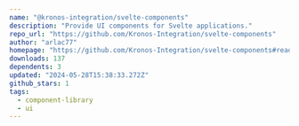 ```yaml
---
name: "@kronos-integration/svelte-components"
description: "Provide UI components for Svelte applications."
repo_url: "https://github.com/Kronos-Integration/svelte-components"
author: "arlac77"
homepage: "https://github.com/Kronos-Integration/svelte-components#readme"
downloads: 137
dependents: 3
updated: "2024-05-28T15:38:33.272Z"
github_stars: 1
tags: 
  - component-library
  - ui
---
```

